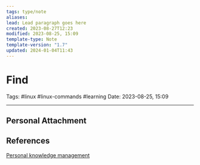 ```yaml
---
tags: type/note
aliases: 
lead: Lead paragraph goes here
created: 2023-08-27T12:23
modified: 2023-08-25, 15:09
template-type: Note
template-version: "1.7"
updated: 2024-01-04T11:43
---
```


# Find

Tags: #linux #linux-commands #learning 
Date: 2023-08-25, 15:09

---

## Personal Attachment


## References

[Personal knowledge management](Personal%20knowledge%20management.md)
